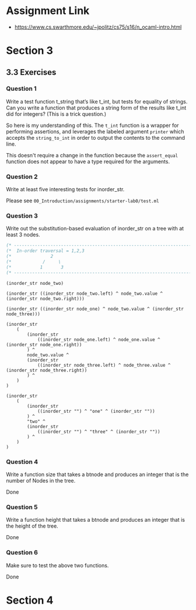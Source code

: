 # Assignment Link
- https://www.cs.swarthmore.edu/~jpolitz/cs75/s16/n_ocaml-intro.html

# Section 3
## 3.3 Exercises
### Question 1
Write a test function t_string that’s like t_int, but tests for equality of strings. Can you write a function that produces a string form of the results like t_int did for integers?
(This is a trick question.)

So here is my understanding of this. The `t_int` function is a wrapper for performing assertions, and leverages the labeled argument `printer` which accepts the `string_to_int` in order to output the contents to the command line.

This doesn't require a change in the function because the `assert_equal` function does not appear to have a type required for the arguments.

### Question 2
Write at least five interesting tests for inorder_str.

Please see `00_Introduction/assignments/starter-lab0/test.ml`

### Question 3
Write out the substitution-based evaluation of inorder_str on a tree with at least 3 nodes.

```ocaml
(* -------------------------------------------------------------------------- *)
(*  In-order traversal = 1,2,3                                                *)
(*               2                                                            *)
(*            /     \                                                         *)
(*           1       3                                                        *)
(* -------------------------------------------------------------------------- *)
```

```
(inorder_str node_two)

(inorder_str ((inorder_str node_two.left) ^ node_two.value ^ (inorder_str node_two.right)))

(inorder_str ((inorder_str node_one) ^ node_two.value ^ (inorder_str node_three)))

(inorder_str 
    (
        (inorder_str 
            ((inorder_str node_one.left) ^ node_one.value ^ (inorder_str node_one.right))
        ) ^ 
        node_two.value ^ 
        (inorder_str 
            ((inorder_str node_three.left) ^ node_three.value ^ (inorder_str node_three.right))
        ) ^ 
    )
)

(inorder_str 
    (
        (inorder_str 
            ((inorder_str "") ^ "one" ^ (inorder_str ""))
        ) ^ 
        "two" ^ 
        (inorder_str 
            ((inorder_str "") ^ "three" ^ (inorder_str ""))
        ) ^ 
    )
)
```

### Question 4
Write a function size that takes a btnode and produces an integer that is the number of Nodes in the tree.

Done

### Question 5
Write a function height that takes a btnode and produces an integer that is the height of the tree.

Done

### Question 6
Make sure to test the above two functions.

Done

# Section 4




